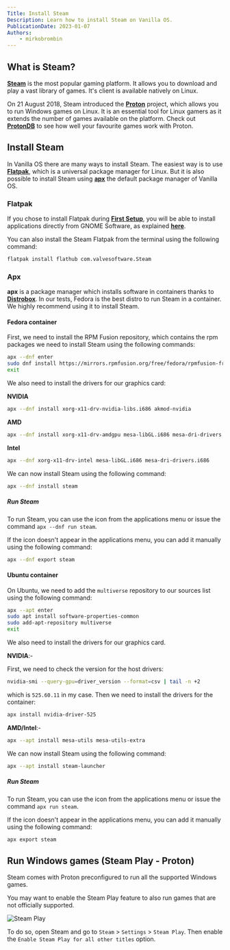 ```yaml
---
Title: Install Steam
Description: Learn how to install Steam on Vanilla OS.
PublicationDate: 2023-01-07
Authors:
    - mirkobrombin
---
```


## What is Steam?

[**Steam**](https://steampowered.com) is the most popular gaming platform. It allows you to download and play a vast library of games. It's client is available natively on Linux.

On 21 August 2018, Steam introduced the [**Proton**](https://github.com/ValveSoftware/Proton) project, which allows you to run Windows games on Linux. It is an essential tool for Linux gamers as it extends the number of games available on the platform. Check out [**ProtonDB**](https://www.protondb.com) to see how well your favourite games work with Proton.

## Install Steam

In Vanilla OS there are many ways to install Steam. The easiest way is to use
[**Flatpak**](https://flatpak.org), which is a universal package manager for Linux.
But it is also possible to install Steam using [**apx**](https://documentation.vanillaos.org/docs/apx/)
the default package manager of Vanilla OS.

### Flatpak

If you chose to install Flatpak during [**First Setup**](/2022/11/18/first-setup.html),
you will be able to install applications directly from GNOME Software, as
explained [**here**](/2022/12/09/install-flatpaks.html#title3).

You can also install the Steam Flatpak from the terminal using the following command:

```bash
flatpak install flathub com.valvesoftware.Steam
```

### Apx

**apx** is a package manager which installs software in containers thanks to
[**Distrobox**](https://github.com/89luca89/distrobox). In our tests, Fedora is the best distro to run Steam in a container. We highly recommend using it to install Steam.

#### Fedora container

First, we need to install the RPM Fusion repository, which contains the rpm packages we need to install Steam using the following commands:

```bash
apx --dnf enter
sudo dnf install https://mirrors.rpmfusion.org/free/fedora/rpmfusion-free-release-$(rpm -E %fedora).noarch.rpm https://mirrors.rpmfusion.org/nonfree/fedora/rpmfusion-nonfree-release-$(rpm -E %fedora).noarch.rpm
exit
```

We also need to install the drivers for our graphics card:

**NVIDIA**

```bash
apx --dnf install xorg-x11-drv-nvidia-libs.i686 akmod-nvidia
```

**AMD**

```bash
apx --dnf install xorg-x11-drv-amdgpu mesa-libGL.i686 mesa-dri-drivers.i686
```

**Intel**

```bash
apx --dnf xorg-x11-drv-intel mesa-libGL.i686 mesa-dri-drivers.i686
```

We can now install Steam using the following command:

```bash
apx --dnf install steam
```

##### Run Steam

To run Steam, you can use the icon from the applications menu or issue the command `apx --dnf run steam`.

If the icon doesn't appear in the applications menu, you can add it manually using the following command:

```bash
apx --dnf export steam
```

#### Ubuntu container

On Ubuntu, we need to add the `multiverse` repository to our sources list using the following command:

```bash
apx --apt enter
sudo apt install software-properties-common
sudo add-apt-repository multiverse
exit
```

We also need to install the drivers for our graphics card.

**NVIDIA**:-

First, we need to check the version for the host drivers:

```bash
nvidia-smi --query-gpu=driver_version --format=csv | tail -n +2
```

which is `525.60.11` in my case. Then we need to install the drivers for the container:

```bash
apx install nvidia-driver-525
```

**AMD/Intel**:-

```bash
apx --apt install mesa-utils mesa-utils-extra
```

We can now install Steam using the following command:

```bash
apx --apt install steam-launcher
```

##### Run Steam

To run Steam, you can use the icon from the applications menu or issue the
command `apx run steam`.

If the icon doesn't appear in the applications menu, you can add it manually using the following command:

```bash
apx export steam
```

## Run Windows games (Steam Play - Proton)

Steam comes with Proton preconfigured to run all the supported Windows games.

You may want to enable the Steam Play feature to also run games that are not officially supported.

![Steam Play](/assets/uploads/Gaming/steam-play.webp)

To do so, open Steam and go to `Steam` > `Settings` > `Steam Play`. Then enable the `Enable Steam Play for all other titles` option.

